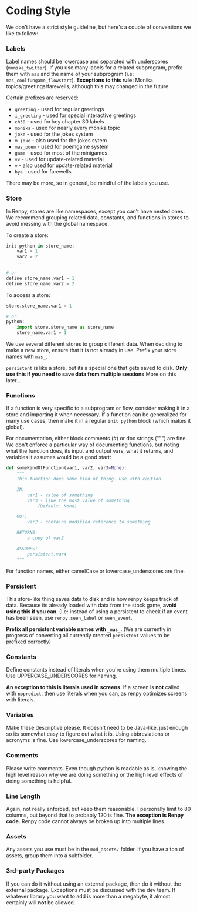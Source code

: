 # Coding Style

We don't have a strict style guideline, but here's a couple of conventions
we like to follow:

### Labels

Label names should be lowercase and separated with underscores (`monika_twitter`). 
If you use many labels for a related subprogram, prefix them with `mas` and the
name of your subprogram (i.e: `mas_coolfungame_flowstart`). **Exceptions to
this rule:** Monika topics/greetings/farewells, although this may changed in
the future.

Certain prefixes are reserved:

- `greeting` - used for regular greetings
- `i_greeting` - used for special interactive greetings
- `ch30` - used for key chapter 30 labels
- `monika` - used for nearly every monika topic
- `joke` - used for the jokes system
- `m_joke` - also used for the jokes sytem
- `mas_poem` - used for poemgame system
- `game` - used for most of the minigames
- `vv` - used for update-related material
- `v` - also used for update-related material
- `bye` - used for farewells

There may be more, so in general, be mindful of the labels you use.


### Store

In Renpy, stores are like namespaces, except you can't have nested ones. We
recommend grouping related data, constants, and functions in stores to avoid
messing with the global namespace.

To create a store:
```python
init python in store_name:
    var1 = 1
    var2 = 2
    ...

# or
define store_name.var1 = 1
define store_name.var2 = 2
```

To access a store:
```python
store.store_name.var1 = 1

# or
python:
    import store.store_name as store_name
    store_name.var1 = 1
```

We use several different stores to group different data. When deciding to make
a new store, ensure that it is not already in use. Prefix your store names
with `mas_`.

`persistent` is like a store, but its a special one that gets saved to disk.
**Only use this if you need to save data from multiple sessions** 
More on this later...

### Functions

If a function is very specific to a subprogram or flow, consider making it in 
a store and importing it when necessary. If a function can be generalized for
many use cases, then make it in a regular `init python` block (which makes it
global).

For documentation, either block comments (#) or doc strings (""") are fine. We
don't enforce a particular way of documenting functions, but noting what the
function does, its input and output vars, what it returns, and variables it
assumes would be a good start:

```python
def someKindOfFunction(var1, var2, var3=None):
    """
    This function does some kind of thing. Use with caution.

    IN:
        var1 - value of something
        var3 - like the most value of something
            (Default: None)

    OUT:
        var2 - contains modified reference to something

    RETURNS:
        a copy of var2

    ASSUMES:
        persistent.var4 
    """
```
For function names, either camelCase or lowercase_underscores are fine.

### Persistent

This store-like thing saves data to disk and is how renpy keeps track of data.
Because its already loaded with data from the stock game, **avoid using this
if you can**. (I.e: instead of using a persistent to check if an event has been
seen, use `renpy.seen_label` or `seen_event`.

**Prefix all persistent variable names with `_mas_`.** (We are currently in 
progress of converting all currently created `persistent` values to be prefixed
correctly)

### Constants

Define constants instead of literals when you're using them multiple times. 
Use UPPERCASE_UNDERSCORES for naming.

**An exception to this is literals used in screens**. If a screen is **not**
called with `nopredict`, then use literals when you can, as renpy optimizes 
screens with literals.

### Variables

Make these descriptive please. It doesn't need to be Java-like, just enough so
its somewhat easy to figure out what it is. Using abbreviations or acronyms is
fine. Use lowercase_underscores for naming.

### Comments

Please write comments. Even though python is readable as is, knowing the
high level reason why we are doing something or the high level effects of
doing something is helpful. 

### Line Length

Again, not really enforced, but keep them reasonable. I personally limit to 80
columns, but beyond that to probably 120 is fine. 
**The exception is Renpy code.** Renpy code cannot always be broken up into 
multiple lines.

### Assets

Any assets you use must be in the `mod_assets/` folder. If you have a ton of 
assets, group them into a subfolder.

### 3rd-party Packages

If you can do it without using an external package, then do it without the
external package. Exceptions must be discussed with the dev team. If whatever
library you want to add is more than a megabyte, it almost certainly will **not**
be allowed.
